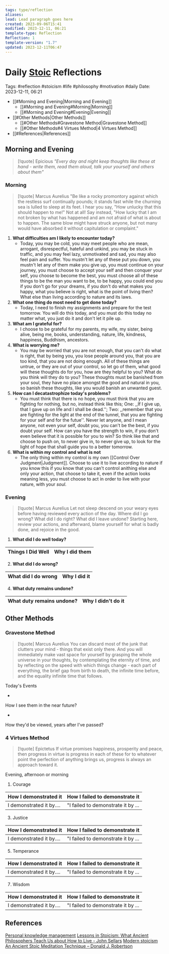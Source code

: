 ```yaml
---
tags: type/reflection
aliases: 
lead: Lead paragraph goes here
created: 2023-09-06T15:41
modified: 2023-12-11, 06:21
template-type: Reflection
Reflection: 1
template-version: "1.7"
updated: 2023-12-11T06:47
---
```



# Daily [Stoic](../SLIP-BOX/Stoicism.md) Reflections

Tags:  #reflection #stoicism #life #philosophy #motivation #daily 
Date: 2023-12-11, 06:21

- [[#Morning and Evening|Morning and Evening]]
	- [[#Morning and Evening#Morning|Morning]]
	- [[#Morning and Evening#Evening|Evening]]
- [[#Other Methods|Other Methods]]
	- [[#Other Methods#Gravestone Method|Gravestone Method]]
	- [[#Other Methods#4 Virtues Method|4 Virtues Method]]
- [[#References|References]]


## Morning and Evening

> [!quote] Epicious 
> _"Every day and night keep thoughts like these at hand - write them, read them aloud, talk your yourself and others about them"_

### Morning

> [!quote] Marcus Aurelius
> "Be like a rocky promontory against which the restless surf continually pounds; it stands fast while the churning sea is lulled to sleep at its feet. I hear you say, "How unlucky that this should happen to me!" Not at all! Say instead, "How lucky that I am not broken by what has happened and am not afraid of what is about to happen. The same blow might have struck anyone, but not many would have absorbed it without capitulation or complaint."

1. **What difficulties am I likely to encounter today?**
	- Today, you may be cold, you may meet people who are mean, arrogant, disrespectful, hateful and unkind, you may be stuck in traffic, and you may feel lazy, unmotivated and sad, you may also feel pain and suffer. You mustn't let any of these put you down, you mustn't let any of them make you give up, you must continue on your journey, you must choose to accept your self and then conquer your self, you choose to become the best, you must choose all of these things to be the man you want to be, to be happy, you could end you if you don't go for your dreams, if you don't do what makes you happy, what you believe is right, what is the point of living then? What else than living according to nature and its laws.
2. **What one thing do most need to get done today?**
	- Today, I need to finish my assignments and prepare for the test tomorrow. You will do this today, and you must do this today no matter what, you just do it and don't let it pile up. 
1. **What am I grateful for?**
	- I choose to be grateful for my parents, my wife, my sister, being alive, being me, books, understanding, nature, life, kindness, happiness, Buddhism, ancestors. 
2. **What is worrying me?**
	- You may be worried that you are not enough, that you can't do what is right, that by being you, you lose people around you, that you are too kind, that you are not doing enough. All of these things are untrue, or they are out of your control, so let go of them, what good will these thoughts do for you, how are they helpful to you? What do you think will they do to you? These thoughts must be banished from your soul, they have no place amongst the good and natural in you, so banish these thoughts, like you would banish an unwanted guest. 
3. **How can I decatastrophize today's problems?**
	- You must think that there is no hope, you must think that you are fighting for nothing, but no, instead think like this; One: ,,If I give up, that I gave up on life and I shall be dead.''; Two: ,,remember that you are fighting for the light at the end of the tunnel, that you are fighting for your self and for the futue''. Never let anyone, and I mean anyone, not even your self, doubt you, you can't be the best, if you doubt your self. How can you have the strength to win, if you don't even believe that it is possible for you to win? So think like that and choose to push on, to never give in, to never give up, to look for the light of hope that shall guide you to a better tomorrow.
4. **What is within my control and what is not**
	- The only thing within my control is my own [[Control Over Judgment|Judgment]]. Choose to use it to live according to nature if you know this if you know that you can't control anithing else and only your action, that choose to take it, even if the action looks meaning less, you must choose to act in order to live with your nature, with your *soul*.

### Evening

> [!quote] Marcus Aurelius
> Let not sleep descend on your weary eyes before having reviewed every action of the day. Where did I go wrong? What did I do right? What did I leave undone? Starting here, review your actions, and afterward, blame yourself for what is badly done, and rejoice in the good.

1. **What did I do well today?**

| Things I Did Well | Why I did them |
| ------------------- | ---------------- |

2. **What did I do wrong?**

| What did I do wrong | Why I did it |
| ------------------- | ---------------- |

4. **What duty remains undone?**

| What duty remains undone? | Why I didn't do it |
| ------------------- | ---------------- |

## Other Methods

### Gravestone Method

> [!quote] Marcus Aurelius
> You can discard most of the junk that clutters your mind - things that exist only there. And you will immediately make vast space for yourself by grasping the whole universe in your thoughts, by contemplating the eternity of time, and by reflecting on the speed with which things change - each part of everything, the brief gap from birth to death, the infinite time before, and the equality infinite time that follows. 

Today's Events 

-

How I see them in the near future? 

-

How they'd be viewed, years after I've passed?

### 4 Virtues Method

> [!quote] Epictetus 
> If virtue promises happiness, prosperity and peace, then progress in virtue is progress in each of these for to whatever point the perfection of anything brings us, progress is always an approach toward it.

Evening, afternoon or morning

1. Courage 

| How I demonstrated it  | How I failed to demonstrate it |
| ------------------- | ---------------- |
| I demonstrated it by....                 | "I failed to demonstrate it by ...              |

3. Justice

| How I demonstrated it  | How I failed to demonstrate it |
| ------------------- | ---------------- |
| I demonstrated it by....                 | "I failed to demonstrate it by ...             

5. Temperance

| How I demonstrated it  | How I failed to demonstrate it |
| ------------------- | ---------------- |
| I demonstrated it by....                 | "I failed to demonstrate it by ...             

7. Wisdom

| How I demonstrated it  | How I failed to demonstrate it |
| ------------------- | ---------------- |
| I demonstrated it by....                 | "I failed to demonstrate it by ...             

## References

[Personal knowledge management](Personal%20knowledge%20management.md)
[Lessons in Stoicism: What Ancient Philosophers Teach Us about How to Live - John Sellars](https://books.google.cz/books/about/Lessons_in_Stoicism.html?id=ky84zQEACAAJ&redir_esc=y)
[Modern stoicism](https://modernstoicism.com/)
[An Ancient Stoic Meditation Technique – Donald J. Robertson](https://donaldrobertson.name/2017/03/22/an-ancient-stoic-meditation-technique/)


